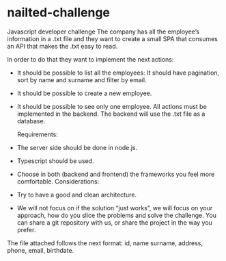 # nailted-challenge

Javascript developer challenge
The company has all the employee’s information in a .txt file and they want to create a small
SPA that consumes an API that makes the .txt easy to read.

In order to do that they want to implement the next actions:

-   It should be possible to list all the employees: It should have pagination, sort by name and
    surname and filter by email.
-   It should be possible to create a new employee.
-   It should be possible to see only one employee.
    All actions must be implemented in the backend. The backend will use the .txt file as a
    database.

    Requirements:

-   The server side should be done in node.js.
-   Typescript should be used.
-   Choose in both (backend and frontend) the frameworks you feel more comfortable.
    Considerations:
-   Try to have a good and clean architecture.
-   We will not focus on if the solution “just works”, we will focus on your approach, how
    do you slice the problems and solve the challenge.
    You can share a git repository with us, or share the project in the way you prefer.

The file attached follows the next format: id, name surname, address, phone, email,
birthdate.
